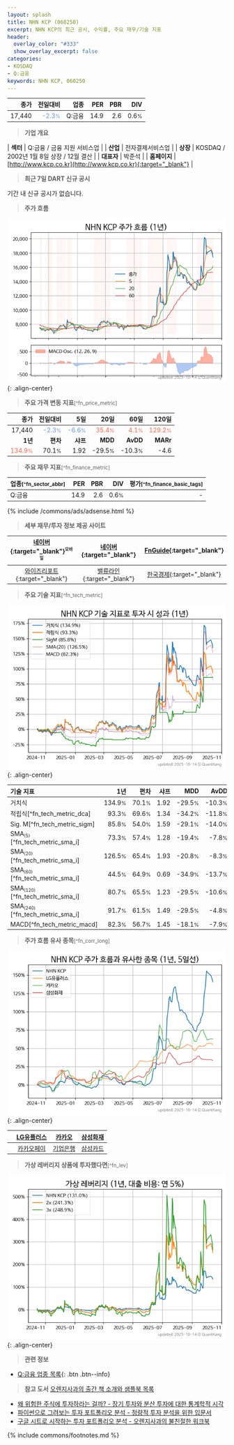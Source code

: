 ```yaml
---
layout: splash
title: NHN KCP (060250)
excerpt: NHN KCP의 최근 공시, 수익률, 주요 재무/기술 지표
header:
  overlay_color: "#333"
  show_overlay_excerpt: false
categories:
- KOSDAQ
- Q:금융
keywords: NHN KCP, 060250
---
```


| **종가** | **전일대비** | **업종** | **PER** | **PBR** | **DIV** |
| -------: | -----------: | -------: | ------: | ------: | ------: |
| 17,440 | <span style="color: cornflowerblue">-2.3<small>%</small></span> | Q:금융 | 14.9 | 2.6 | 0.6<small>%</small> |

<!-- more -->


> **기업 개요**<a id="company"></a>

| <span style="white-space:nowrap;">**섹터**</span> | Q:금융 / 금융 지원 서비스업 |
| <span style="white-space:nowrap;">**산업**</span> | 전자결제서비스업 |
| <span style="white-space:nowrap;">**상장**</span> | KOSDAQ / 2002년 1월 8일 상장 / 12월 결산 |
| <span style="white-space:nowrap;">**대표자**</span> | 박준석 |
| <span style="white-space:nowrap;">**홈페이지**</span> | [http://www.kcp.co.kr](http://www.kcp.co.kr){:target="_blank"} |


> **최근 7일 DART 신규 공시**<a id="dart"></a>

기간 내 신규 공시가 없습니다.


> **주가 흐름**<a id="price"></a>

![060250](/stock/images/060250.png){: .align-center}


> **주요 가격 변동 지표**<small>[^fn_price_metric]</small>

| **종가** | **전일대비** | **5일** | **20일** | **60일** | **120일** |
| -------: | -----------: | ------: | -------: | -------: | --------: |
| 17,440 | <span style="color: cornflowerblue">-2.3<small>%</small></span> | <span style="color: cornflowerblue">-6.6<small>%</small></span> | <span style="color: tomato">35.4<small>%</small></span> | <span style="color: tomato">4.1<small>%</small></span> | <span style="color: tomato">129.2<small>%</small></span> |
| **1년** | **편차** | **샤프** | **MDD** | **AvDD** | **MARr** |
| <span style="color: tomato">134.9<small>%</small></span> | 70.1<small>%</small> | 1.92 | -29.5<small>%</small> | -10.3<small>%</small> | -4.6 |


> **주요 재무 지표**<small>[^fn_finance_metric]</small>

| **업종**<small>[^fn_sector_abbr]</small> | **PER** | **PBR** | **DIV** | **평가**<small>[^fn_finance_basic_tags]</small> |
| :--------------------------------------- | ------: | ------: | ------: | ----------------------------------------------: |
| Q:금융 | 14.9 | 2.6 | 0.6<small>%</small> | - |



{% include /commons/ads/adsense.html %}

> **세부 재무/투자 정보 제공 사이트**

| [네이버](https://m.stock.naver.com/domestic/stock/060250/finance/summary){:target="_blank"}<sup><small>모바일</small></sup> | [네이버](https://finance.naver.com/item/coinfo.naver?code=060250){:target="_blank"} | [FnGuide](https://comp.fnguide.com/SVO2/ASP/SVD_Invest.asp?gicode=A060250&MenuYn=Y){:target="_blank"} |
| :---: | :---: | :---: |
| [와이즈리포트](https://comp.wisereport.co.kr/company/c1040001.aspx?cmp_cd=060250){:target="_blank"} | [밸류라인](https://www.valueline.co.kr/finance/summary/060250){:target="_blank"} | [한국경제](https://markets.hankyung.com/stock/060250/financial-summary){:target="_blank"} |


> **주요 기술 지표**<small>[^fn_tech_metric]</small>


![060250](/stock/images/060250_tech.png){: .align-center}

| **기술 지표** | **1년** | **편차** | **샤프** | **MDD** | **AvDD** |
| :------------ | ------: | -----------: | -------: | ------: | -------: |
| 거치식 | 134.9<small>%</small> | 70.1<small>%</small> | 1.92 | -29.5<small>%</small> | -10.3<small>%</small> |
| 적립식[^fn_tech_metric_dca] | 93.3<small>%</small> | 69.6<small>%</small> | 1.34 | -34.2<small>%</small> | -11.8<small>%</small> |
| Sig. M[^fn_tech_metric_sigm] | 85.8<small>%</small> | 54.0<small>%</small> | 1.59 | -29.1<small>%</small> | -14.0<small>%</small> |
| SMA<small><sub>(5)</sub></small>[^fn_tech_metric_sma_i] | 73.3<small>%</small> | 57.4<small>%</small> | 1.28 | -19.4<small>%</small> | -7.8<small>%</small> |
| SMA<small><sub>(20)</sub></small>[^fn_tech_metric_sma_i] | 126.5<small>%</small> | 65.4<small>%</small> | 1.93 | -20.8<small>%</small> | -8.3<small>%</small> |
| SMA<small><sub>(60)</sub></small>[^fn_tech_metric_sma_i] | 44.5<small>%</small> | 64.9<small>%</small> | 0.69 | -34.9<small>%</small> | -13.7<small>%</small> |
| SMA<small><sub>(120)</sub></small>[^fn_tech_metric_sma_i] | 80.7<small>%</small> | 65.5<small>%</small> | 1.23 | -29.5<small>%</small> | -10.6<small>%</small> |
| SMA<small><sub>(240)</sub></small>[^fn_tech_metric_sma_i] | 91.7<small>%</small> | 61.5<small>%</small> | 1.49 | -29.5<small>%</small> | -4.8<small>%</small> |
| MACD[^fn_tech_metric_macd] | 82.3<small>%</small> | 56.7<small>%</small> | 1.45 | -18.1<small>%</small> | -7.9<small>%</small> |


> **주가 흐름 유사 종목**<a id="corr"></a><small>[^fn_corr_long]</small>

![060250](/stock/images/060250_corr.png){: .align-center}

|       | [LG유플러스](/032640/) | [카카오](/035720/) | [삼성화재](/000810/) |
| :---: | :------------------------------------: | :------------------------------------: | :------------------------------------: |
|       | [카카오페이](/377300/) | [기업은행](/024110/) | [삼성카드](/029780/) |


> **가상 레버리지 상품에 투자했다면**<a id="2x"></a><small>[^fn_lev]</small>

![060250](/stock/images/060250_2x.png){: .align-center}


> **관련 정보**

- [Q:금융 업종 목록](/stats/sector/kosdaq_업종_금융_종목/){: .btn .btn--info}

> **참고 도서** [오렌지사과의 출간 책 소개와 샘플북 목록](https://kongdori.tistory.com/691)

- [왜 위험한 주식에 투자하라는 걸까? - 장기 투자와 분산 투자에 대한 통계학적 시각](https://kongdori.tistory.com/421)
- [파이썬으로 그려보는 투자 포트폴리오 분석  - 정량적 투자 분석을 위한 입문서](https://kongdori.tistory.com/643)
- [구글 시트로 시작하는 투자 포트폴리오 분석 - 오렌지사과의 불친절한 워크북](https://kongdori.tistory.com/449)


{% include commons/footnotes.md %}
